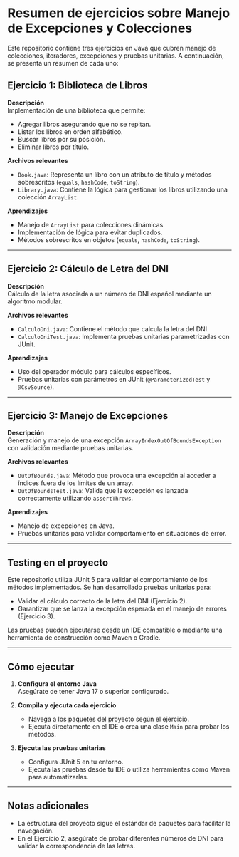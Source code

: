 
# Resumen de ejercicios sobre Manejo de Excepciones y Colecciones

Este repositorio contiene tres ejercicios en Java que cubren manejo de colecciones, iteradores, excepciones y pruebas unitarias. A continuación, se presenta un resumen de cada uno:

## Ejercicio 1: Biblioteca de Libros
**Descripción**  
Implementación de una biblioteca que permite:
- Agregar libros asegurando que no se repitan.
- Listar los libros en orden alfabético.
- Buscar libros por su posición.
- Eliminar libros por título.

**Archivos relevantes**  
- `Book.java`: Representa un libro con un atributo de título y métodos sobrescritos (`equals`, `hashCode`, `toString`).
- `Library.java`: Contiene la lógica para gestionar los libros utilizando una colección `ArrayList`.

**Aprendizajes**  
- Manejo de `ArrayList` para colecciones dinámicas.
- Implementación de lógica para evitar duplicados.
- Métodos sobrescritos en objetos (`equals`, `hashCode`, `toString`).

---

## Ejercicio 2: Cálculo de Letra del DNI
**Descripción**  
Cálculo de la letra asociada a un número de DNI español mediante un algoritmo modular.

**Archivos relevantes**  
- `CalculoDni.java`: Contiene el método que calcula la letra del DNI.
- `CalculoDniTest.java`: Implementa pruebas unitarias parametrizadas con JUnit.

**Aprendizajes**  
- Uso del operador módulo para cálculos específicos.
- Pruebas unitarias con parámetros en JUnit (`@ParameterizedTest` y `@CsvSource`).

---

## Ejercicio 3: Manejo de Excepciones
**Descripción**  
Generación y manejo de una excepción `ArrayIndexOutOfBoundsException` con validación mediante pruebas unitarias.

**Archivos relevantes**  
- `OutOfBounds.java`: Método que provoca una excepción al acceder a índices fuera de los límites de un array.
- `OutOfBoundsTest.java`: Valida que la excepción es lanzada correctamente utilizando `assertThrows`.

**Aprendizajes**  
- Manejo de excepciones en Java.
- Pruebas unitarias para validar comportamiento en situaciones de error.

---

## Testing en el proyecto
Este repositorio utiliza JUnit 5 para validar el comportamiento de los métodos implementados. Se han desarrollado pruebas unitarias para:
- Validar el cálculo correcto de la letra del DNI (Ejercicio 2).
- Garantizar que se lanza la excepción esperada en el manejo de errores (Ejercicio 3).

Las pruebas pueden ejecutarse desde un IDE compatible o mediante una herramienta de construcción como Maven o Gradle.

---

## Cómo ejecutar

1. **Configura el entorno Java**  
   Asegúrate de tener Java 17 o superior configurado.

2. **Compila y ejecuta cada ejercicio**  
   - Navega a los paquetes del proyecto según el ejercicio.
   - Ejecuta directamente en el IDE o crea una clase `Main` para probar los métodos.

3. **Ejecuta las pruebas unitarias**  
   - Configura JUnit 5 en tu entorno.
   - Ejecuta las pruebas desde tu IDE o utiliza herramientas como Maven para automatizarlas.

---

## Notas adicionales
- La estructura del proyecto sigue el estándar de paquetes para facilitar la navegación.
- En el Ejercicio 2, asegúrate de probar diferentes números de DNI para validar la correspondencia de las letras.

